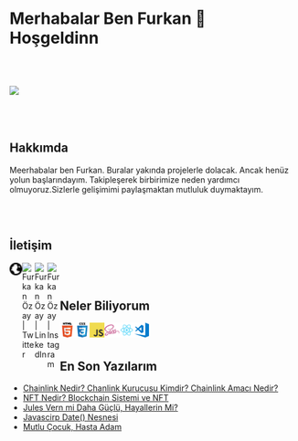 # Merhabalar Ben Furkan 👋 Hoşgeldinn

<br><br>

<img src="https://media.giphy.com/media/qQh0DBncuFJwQ/giphy.gif">

<br><br>

## Hakkımda 

<p>Meerhabalar ben Furkan. Buralar yakında projelerle dolacak. Ancak henüz yolun başlarındayım. Takipleşerek birbirimize neden yardımcı olmuyoruz.Sizlerle gelişimimi paylaşmaktan mutluluk duymaktayım. </p>

<br><br>

## İletişim

[<img align="left" alt="furkanozay.me" width="22px" src="https://raw.githubusercontent.com/iconic/open-iconic/master/svg/globe.svg" />][website]
[<img align="left" alt="Furkan Özay | Twitter" width="22px" src="https://cdn.jsdelivr.net/npm/simple-icons@v3/icons/twitter.svg" />][twitter]
[<img align="left" alt="Furkan Özay | LinkedIn" width="22px" src="https://cdn.jsdelivr.net/npm/simple-icons@v3/icons/linkedin.svg" />][linkedin]
[<img align="left" alt="Furkan Özay | Instagram" width="22px" src="https://cdn.jsdelivr.net/npm/simple-icons@v3/icons/instagram.svg" />][instagram]

<br><br>

## Neler Biliyorum

<img align="left" alt="HTML5" width="26px" src="https://raw.githubusercontent.com/github/explore/80688e429a7d4ef2fca1e82350fe8e3517d3494d/topics/html/html.png" />
<img align="left" alt="CSS3" width="26px" src="https://raw.githubusercontent.com/github/explore/80688e429a7d4ef2fca1e82350fe8e3517d3494d/topics/css/css.png" />
<img align="left" alt="JavaScript" width="26px" src="https://raw.githubusercontent.com/github/explore/80688e429a7d4ef2fca1e82350fe8e3517d3494d/topics/javascript/javascript.png" />
<img align="left" alt="Sass" width="26px" src="https://raw.githubusercontent.com/github/explore/80688e429a7d4ef2fca1e82350fe8e3517d3494d/topics/sass/sass.png" />
<img align="left" alt="React" width="26px" src="https://raw.githubusercontent.com/github/explore/80688e429a7d4ef2fca1e82350fe8e3517d3494d/topics/react/react.png" />
<img align="left" alt="Visual Studio Code" width="26px" src="https://raw.githubusercontent.com/github/explore/80688e429a7d4ef2fca1e82350fe8e3517d3494d/topics/visual-studio-code/visual-studio-code.png" />

<br><br>

## En Son Yazılarım

- [Chainlink Nedir? Chanlink Kurucusu Kimdir? Chainlink Amacı Nedir?](https://www.teknokanyon.com/chainlink-nedir.html)
- [NFT Nedir? Blockchain Sistemi ve NFT](https://www.teknokanyon.com/nft-nedir.html)
- [Jules Vern mi Daha Güçlü, Hayallerin Mi?](https://mirrkett.blogspot.com/2020/05/jules-verne-mi-daha-guclu-hayallerin-mi.html)
- [Javascirp Date() Nesnesi](https://www.teknokanyon.com/javascript-date-nesnesi.html)
- [Mutlu Çocuk, Hasta Adam](https://mirrkett.blogspot.com/2021/05/mutlu-cocuk-hasta-adam.html)


[website]: https://furkanozay.me/
[twitter]: https://twitter.com/poineandlimos
[instagram]: https://www.instagram.com/furkanozayy/
[linkedin]: https://www.linkedin.com/in/furkan-%C3%B6zay-69a687149/
